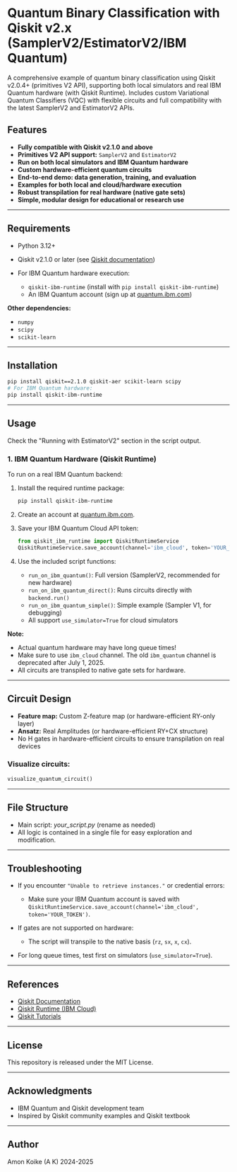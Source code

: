 

# Quantum Binary Classification with Qiskit v2.x (SamplerV2/EstimatorV2/IBM Quantum)

A comprehensive example of quantum binary classification using Qiskit v2.0.4+ (primitives V2 API), supporting both local simulators and real IBM Quantum hardware (with Qiskit Runtime).
Includes custom Variational Quantum Classifiers (VQC) with flexible circuits and full compatibility with the latest SamplerV2 and EstimatorV2 APIs.

## Features

* **Fully compatible with Qiskit v2.1.0 and above**
* **Primitives V2 API support:** `SamplerV2` and `EstimatorV2`
* **Run on both local simulators and IBM Quantum hardware**
* **Custom hardware-efficient quantum circuits**
* **End-to-end demo: data generation, training, and evaluation**
* **Examples for both local and cloud/hardware execution**
* **Robust transpilation for real hardware (native gate sets)**
* **Simple, modular design for educational or research use**

---

## Requirements

* Python 3.12+
* Qiskit v2.1.0 or later
  (see [Qiskit documentation](https://qiskit.org/documentation/))
* For IBM Quantum hardware execution:

  * `qiskit-ibm-runtime` (install with `pip install qiskit-ibm-runtime`)
  * An IBM Quantum account (sign up at [quantum.ibm.com](https://quantum.ibm.com))

**Other dependencies:**

* `numpy`
* `scipy`
* `scikit-learn`

---

## Installation

```bash
pip install qiskit==2.1.0 qiskit-aer scikit-learn scipy
# For IBM Quantum hardware:
pip install qiskit-ibm-runtime
```

---

## Usage

Check the "Running with EstimatorV2" section in the script output.

### 1. IBM Quantum Hardware (Qiskit Runtime)

To run on a real IBM Quantum backend:

1. Install the required runtime package:

   ```bash
   pip install qiskit-ibm-runtime
   ```
2. Create an account at [quantum.ibm.com](https://quantum.ibm.com).
3. Save your IBM Quantum Cloud API token:

   ```python
   from qiskit_ibm_runtime import QiskitRuntimeService
   QiskitRuntimeService.save_account(channel='ibm_cloud', token='YOUR_TOKEN')
   ```
4. Use the included script functions:

   * `run_on_ibm_quantum()`: Full version (SamplerV2, recommended for new hardware)
   * `run_on_ibm_quantum_direct()`: Runs circuits directly with `backend.run()`
   * `run_on_ibm_quantum_simple()`: Simple example (Sampler V1, for debugging)
   * All support `use_simulator=True` for cloud simulators

**Note:**

* Actual quantum hardware may have long queue times!
* Make sure to use `ibm_cloud` channel. The old `ibm_quantum` channel is deprecated after July 1, 2025.
* All circuits are transpiled to native gate sets for hardware.

---

## Circuit Design

* **Feature map:** Custom Z-feature map (or hardware-efficient RY-only layer)
* **Ansatz:** Real Amplitudes (or hardware-efficient RY+CX structure)
* No H gates in hardware-efficient circuits to ensure transpilation on real devices

### Visualize circuits:

```python
visualize_quantum_circuit()
```

---

## File Structure

* Main script: *your\_script.py* (rename as needed)
* All logic is contained in a single file for easy exploration and modification.

---

## Troubleshooting

* If you encounter `"Unable to retrieve instances."` or credential errors:

  * Make sure your IBM Quantum account is saved with `QiskitRuntimeService.save_account(channel='ibm_cloud', token='YOUR_TOKEN')`.
* If gates are not supported on hardware:

  * The script will transpile to the native basis (`rz`, `sx`, `x`, `cx`).
* For long queue times, test first on simulators (`use_simulator=True`).

---

## References

* [Qiskit Documentation](https://qiskit.org/documentation/)
* [Qiskit Runtime (IBM Cloud)](https://docs.quantum.ibm.com/run/systems)
* [Qiskit Tutorials](https://qiskit.org/documentation/tutorials/)

---

## License

This repository is released under the MIT License.

---

## Acknowledgments

* IBM Quantum and Qiskit development team
* Inspired by Qiskit community examples and Qiskit textbook

---

## Author

Amon Koike (A K)
2024-2025

